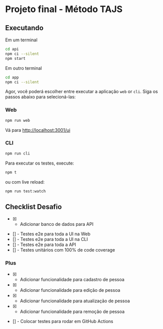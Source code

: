 # Projeto final - Método TAJS

## Executando

Em um terminal
```sh
cd api
npm ci --silent
npm start
```
Em outro terminal

```sh
cd app
npm ci --silent
```

Agor, você poderá escolher entre executar a aplicação  `web` or `cli`. Siga os passos abaixo para selecioná-las:

### Web
```sh
npm run web
```
Vá para [http://localhost:3001/ui](http://localhost:3001/ui)

### CLI
```sh
npm run cli
```

Para executar os testes, execute:

```sh
npm t
```

ou com live reload:

```sh
npm run test:watch
```

## Checklist Desafio

- [X] - Adicionar banco de dados para API
- [] - Testes e2e para toda a UI na Web
- [] - Testes e2e para toda a UI na CLI
- [] - Testes e2e para toda a API
- [] - Testes unitários com 100% de code coverage

### Plus

- [X] - Adicionar funcionalidade para cadastro de pessoa
- [X] - Adicionar funcionalidade para edição de pessoa
- [X] - Adicionar funcionalidade para atualização de pessoa
- [X] - Adicionar funcionalidade para remoção de pessoa
- [] - Colocar testes para rodar em GitHub Actions
